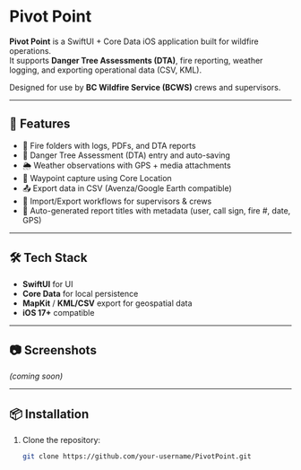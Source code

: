 # Pivot Point

**Pivot Point** is a SwiftUI + Core Data iOS application built for wildfire operations.  
It supports **Danger Tree Assessments (DTA)**, fire reporting, weather logging, and exporting operational data (CSV, KML).  

Designed for use by **BC Wildfire Service (BCWS)** crews and supervisors.

---

## 🚀 Features

- 📂 Fire folders with logs, PDFs, and DTA reports  
- 🌲 Danger Tree Assessment (DTA) entry and auto-saving  
- 🌦 Weather observations with GPS + media attachments  
- 📍 Waypoint capture using Core Location  
- 📤 Export data in CSV (Avenza/Google Earth compatible)  
- 🔄 Import/Export workflows for supervisors & crews  
- 📝 Auto-generated report titles with metadata (user, call sign, fire #, date, GPS)  

---

## 🛠 Tech Stack

- **SwiftUI** for UI  
- **Core Data** for local persistence  
- **MapKit** / **KML/CSV** export for geospatial data  
- **iOS 17+** compatible  

---

## 📷 Screenshots

*(coming soon)*

---

## 📦 Installation

1. Clone the repository:
   ```bash
   git clone https://github.com/your-username/PivotPoint.git
